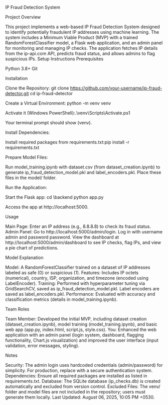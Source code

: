 IP Fraud Detection System

Project Overview

This project implements a web-based IP Fraud Detection System designed to identify potentially fraudulent IP addresses using machine learning. The system includes a Minimum Viable Product (MVP) with a trained RandomForestClassifier model, a Flask web application, and an admin panel for monitoring and managing IP checks. The application fetches IP details from the ip-api.com API, predicts fraud status, and allows admins to flag suspicious IPs.
Setup Instructions
Prerequisites

Python 3.8+
Git

Installation

Clone the Repository:
git clone https://github.com/your-username/ip-fraud-detector.git
cd ip-fraud-detector


Create a Virtual Environment:
python -m venv venv


Activate it (Windows PowerShell):.\venv\Scripts\Activate.ps1


Your terminal prompt should show (venv).


Install Dependencies:

Install required packages from requirements.txt:pip install -r requirements.txt




Prepare Model Files:

Run model_training.ipynb with dataset.csv (from dataset_creation.ipynb) to generate ip_fraud_detection_model.pkl and label_encoders.pkl.
Place these files in the model/ folder.


Run the Application:

Start the Flask app:
cd \backend
python app.py


Access the app at http://localhost:5000.



Usage

Main Page: Enter an IP address (e.g., 8.8.8.8) to check its fraud status.
Admin Panel:
Go to http://localhost:5000/admin/login.
Log in with username admin and password password.
View the dashboard at http://localhost:5000/admin/dashboard to see IP checks, flag IPs, and view a pie chart of predictions.



Model Explanation

Model: A RandomForestClassifier trained on a dataset of IP addresses labeled as safe (0) or suspicious (1).
Features: Includes IP octets (numerical), country, ISP, organization, and timezone (encoded using LabelEncoder).
Training: Performed with hyperparameter tuning via GridSearchCV, saved as ip_fraud_detection_model.pkl. Label encoders are saved as label_encoders.pkl.
Performance: Evaluated with accuracy and classification metrics (details in model_training.ipynb).

Team Roles

Team Member: Developed the initial MVP, including dataset creation (dataset_creation.ipynb), model training (model_training.ipynb), and basic web app (app.py, index.html, script.js, style.css).
You: Enhanced the web application with an admin panel (login system, dashboard, flagging functionality, Chart.js visualization) and improved the user interface (input validation, error messages, styling).

Notes

Security: The admin login uses hardcoded credentials (admin/password) for simplicity. For production, replace with a secure authentication system.
Dependencies: Ensure all required packages are installed as listed in requirements.txt.
Database: The SQLite database (ip_checks.db) is created automatically and excluded from version control.
Excluded Files: The venv/ folder and model files are not included in the repository; users must generate them locally.
Last Updated: August 06, 2025, 10:05 PM +0530.
